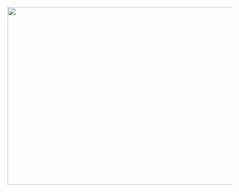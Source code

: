 <div align="center">
	<br>
	<a href="https://github.com/aveekbhat/aveek.dev/blob/gh-pages/banner.svg">
		<img src="header.svg" width="800" height="400">
	</a>
	<br>
</div>
